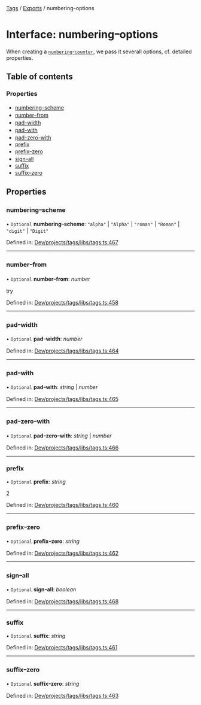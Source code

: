 [Tags](../README.md) / [Exports](../modules.md) / numberingｰoptions

# Interface: numberingｰoptions

When creating a [`numberingｰcounter`](../classes/numbering_counter.md), we pass it severall options, cf. detailed properties.

## Table of contents

### Properties

- [numberingｰscheme](numbering_options.md#numberingｰscheme)
- [numberｰfrom](numbering_options.md#numberｰfrom)
- [padｰwidth](numbering_options.md#padｰwidth)
- [padｰwith](numbering_options.md#padｰwith)
- [padｰzeroｰwith](numbering_options.md#padｰzeroｰwith)
- [prefix](numbering_options.md#prefix)
- [prefixｰzero](numbering_options.md#prefixｰzero)
- [signｰall](numbering_options.md#signｰall)
- [suffix](numbering_options.md#suffix)
- [suffixｰzero](numbering_options.md#suffixｰzero)

## Properties

### numberingｰscheme

• `Optional` **numberingｰscheme**: ``"alpha"`` \| ``"Alpha"`` \| ``"roman"`` \| ``"Roman"`` \| ``"digit"`` \| ``"Digit"``

Defined in: [Dev/projects/tags/libs/tags.ts:467](https://github.com/jr-grenoble/tags/blob/37448b8/libs/tags.ts#L467)

___

### numberｰfrom

• `Optional` **numberｰfrom**: *number*

try

Defined in: [Dev/projects/tags/libs/tags.ts:458](https://github.com/jr-grenoble/tags/blob/37448b8/libs/tags.ts#L458)

___

### padｰwidth

• `Optional` **padｰwidth**: *number*

Defined in: [Dev/projects/tags/libs/tags.ts:464](https://github.com/jr-grenoble/tags/blob/37448b8/libs/tags.ts#L464)

___

### padｰwith

• `Optional` **padｰwith**: *string* \| *number*

Defined in: [Dev/projects/tags/libs/tags.ts:465](https://github.com/jr-grenoble/tags/blob/37448b8/libs/tags.ts#L465)

___

### padｰzeroｰwith

• `Optional` **padｰzeroｰwith**: *string* \| *number*

Defined in: [Dev/projects/tags/libs/tags.ts:466](https://github.com/jr-grenoble/tags/blob/37448b8/libs/tags.ts#L466)

___

### prefix

• `Optional` **prefix**: *string*

2

Defined in: [Dev/projects/tags/libs/tags.ts:460](https://github.com/jr-grenoble/tags/blob/37448b8/libs/tags.ts#L460)

___

### prefixｰzero

• `Optional` **prefixｰzero**: *string*

Defined in: [Dev/projects/tags/libs/tags.ts:462](https://github.com/jr-grenoble/tags/blob/37448b8/libs/tags.ts#L462)

___

### signｰall

• `Optional` **signｰall**: *boolean*

Defined in: [Dev/projects/tags/libs/tags.ts:468](https://github.com/jr-grenoble/tags/blob/37448b8/libs/tags.ts#L468)

___

### suffix

• `Optional` **suffix**: *string*

Defined in: [Dev/projects/tags/libs/tags.ts:461](https://github.com/jr-grenoble/tags/blob/37448b8/libs/tags.ts#L461)

___

### suffixｰzero

• `Optional` **suffixｰzero**: *string*

Defined in: [Dev/projects/tags/libs/tags.ts:463](https://github.com/jr-grenoble/tags/blob/37448b8/libs/tags.ts#L463)

